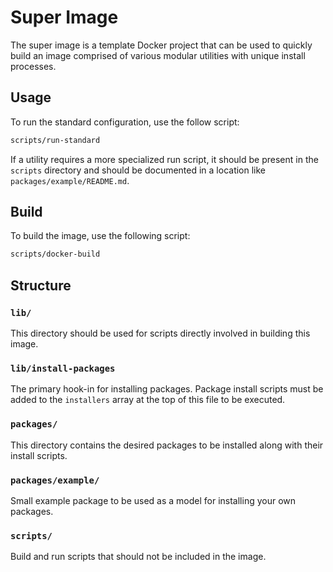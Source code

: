 # Super Image
The super image is a template Docker project that can be used to quickly build an
image comprised of various modular utilities with unique install processes.

## Usage
To run the standard configuration, use the follow script:
```bash
scripts/run-standard
```

If a utility requires a more specialized run script, it should be present in the
`scripts` directory and should be documented in a location like
`packages/example/README.md`.

## Build
To build the image, use the following script:
```bash
scripts/docker-build
```

## Structure
### `lib/`
This directory should be used for scripts directly involved in building this image.

### `lib/install-packages`
The primary hook-in for installing packages. Package install scripts must be added
to the `installers` array at the top of this file to be executed.

### `packages/`
This directory contains the desired packages to be installed along with their
install scripts.

### `packages/example/`
Small example package to be used as a model for installing your own packages.

### `scripts/`
Build and run scripts that should not be included in the image.